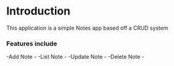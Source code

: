 #  **Introduction**

This application is a simple Notes app based off a CRUD system

### Features include

-Add Note -
-List Note -
-Update Note -
-Delete Note -
